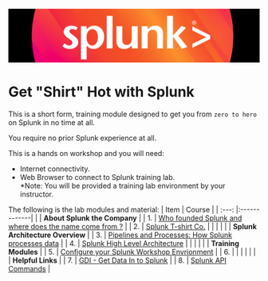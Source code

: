 ![Splunk Logo](/images/logo.png)
# Get "Shirt" Hot with Splunk
This is a short form, training module designed to get you from `zero to hero` on Splunk in no time at all.  
  
You require no prior Splunk experience at all.  
  
This is a hands on workshop and you will need:  
 - Internet connectivity.  
 - Web Browser to connect to Splunk training lab.  
*Note: You will be provided a training lab environment by your instructor.  
  
The following is the lab modules and material:
| Item | Course  | 
| :---: |:-------------| 
|     | **About Splunk the Company** |
| 1.  | [Who founded Splunk and where does the name come from ?](labs/splunk_the_name.md) |
| 2.  | [Splunk T-shirt Co.](labs/tshirt_co.md) |
|     | |
|     | **Splunk Architecture Overview** |
| 3.  | [Pipelines and Processes: How Splunk processes data](labs/pipelines_and_processes.md) |
| 4.  | [Splunk High Level Architecture](labs/architecture.md) |
|     | |
|     | **Training Modules** |
| 5.  | [Configure your Splunk Workshop Envrionment](labs/configure.md)  |
| 6.  | []()  |
|     | |
|     | **Helpful Links** |
| 7.  | [GDI - Get Data In to Splunk](labs/gdi.md)  |
| 8.  | [Splunk API Commands](labs/api.md)  |
  
  
